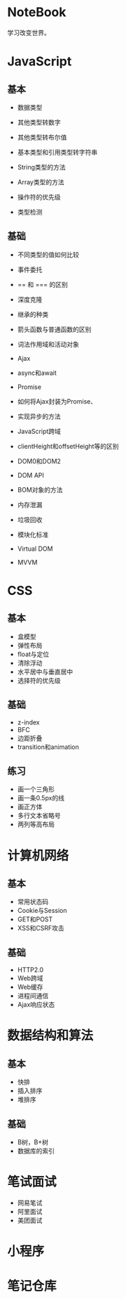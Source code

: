 # NoteBook

学习改变世界。

# JavaScript

## 基本

- 数据类型

- 其他类型转数字
- 其他类型转布尔值
- 基本类型和引用类型转字符串
- String类型的方法
- Array类型的方法
- 操作符的优先级
- 类型检测

## 基础

- 不同类型的值如何比较
- 事件委托

- == 和 === 的区别
- 深度克隆
- 继承的种类
- 箭头函数与普通函数的区别
- 词法作用域和活动对象
- Ajax
- async和await
- Promise
- 如何将Ajax封装为Promise、
- 实现异步的方法
- JavaScript跨域
- clientHeight和offsetHeight等的区别
- DOM0和DOM2
- DOM API
- BOM对象的方法
- 内存泄漏
- 垃圾回收
- 模块化标准
- Virtual DOM
- MVVM

# CSS

## 基本

- 盒模型
- 弹性布局
- float与定位
- 清除浮动
- 水平居中与垂直居中
- 选择符的优先级

## 基础

- z-index
- BFC
- 边距折叠
- transition和animation

## 练习

- 画一个三角形
- 画一条0.5px的线
- 画正方体
- 多行文本省略号
- 两列等高布局

# 计算机网络

## 基本

- 常用状态码
- Cookie与Session
- GET和POST
- XSS和CSRF攻击

## 基础

- HTTP2.0 
- Web跨域
- Web缓存
- 进程间通信
- Ajax响应状态

# 数据结构和算法

## 基本

- 快排
- 插入排序
- 堆排序

## 基础

- B树，B+树
- 数据库的索引

# 笔试面试

- 网易笔试
- 阿里面试
- 美团面试

# 小程序

# 笔记仓库

